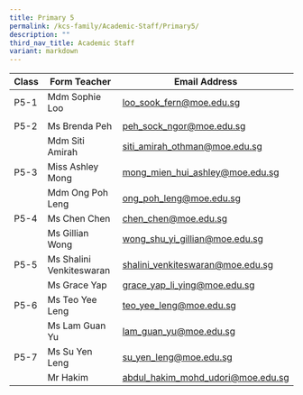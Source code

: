 ```yaml
---
title: Primary 5
permalink: /kcs-family/Academic-Staff/Primary5/
description: ""
third_nav_title: Academic Staff
variant: markdown
---
```

| Class | Form Teacher | Email Address |
| -------- | -------- | -------- |
| P5-1     | Mdm Sophie Loo     | loo_sook_fern@moe.edu.sg     |
|      |      |      |
| P5-2     | Ms Brenda Peh    | peh_sock_ngor@moe.edu.sg     |
|      | Mdm Siti Amirah     | siti_amirah_othman@moe.edu.sg     |
| P5-3     | Miss Ashley Mong     | mong_mien_hui_ashley@moe.edu.sg     |
|      | Mdm Ong Poh Leng     | ong_poh_leng@moe.edu.sg     |
| P5-4     | Ms Chen Chen     | chen_chen@moe.edu.sg     |
|      | Ms Gillian Wong     | wong_shu_yi_gillian@moe.edu.sg     |
| P5-5     | Ms Shalini Venkiteswaran     | shalini_venkiteswaran@moe.edu.sg     |
|      | Ms Grace Yap     | grace_yap_li_ying@moe.edu.sg     |
| P5-6     | Ms Teo Yee Leng     | teo_yee_leng@moe.edu.sg     |
|      | Ms Lam Guan Yu     | lam_guan_yu@moe.edu.sg     |
| P5-7  | Ms Su Yen Leng     | su_yen_leng@moe.edu.sg     |
|      | Mr Hakim     | abdul_hakim_mohd_udori@moe.edu.sg     |